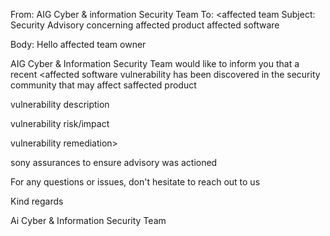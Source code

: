 From: AIG Cyber & information Security Team
To: <affected team
Subject: Security Advisory concerning affected product affected software

Body:
Hello affected team owner

AIG Cyber & Information Security Team would like to inform you that a recent <affected software vulnerability has been discovered in the security community that may affect saffected product

vulnerability description

vulnerability risk/impact

vulnerability remediation>

sony assurances to ensure advisory was actioned

For any questions or issues, don't hesitate to reach out to us

Kind regards

Ai Cyber & Information Security Team
